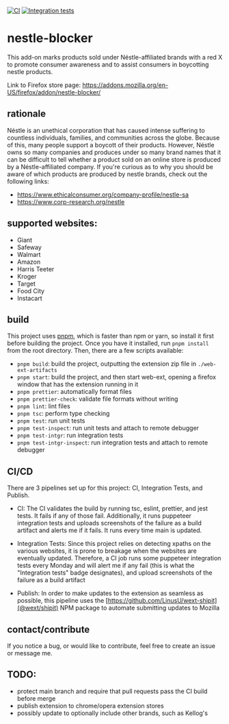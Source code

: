 [![CI](https://github.com/isaac-j-miller/nestle-blocker/actions/workflows/branch-check.yml/badge.svg?branch=main)](https://github.com/isaac-j-miller/nestle-blocker/actions/workflows/branch-check.yml) [![Integration tests](https://github.com/isaac-j-miller/nestle-blocker/actions/workflows/intgr-test.yml/badge.svg?branch=main)](https://github.com/isaac-j-miller/nestle-blocker/actions/workflows/intgr-test.yml)

# nestle-blocker

This add-on marks products sold under Néstle-affiliated brands with a red X to promote consumer awareness and to assist consumers in boycotting nestle products.

Link to Firefox store page: https://addons.mozilla.org/en-US/firefox/addon/nestle-blocker/

## rationale

Néstle is an unethical corporation that has caused intense suffering to countless individuals, families, and communities across the globe. Because of this, many people support a boycott of their products. However, Néstle owns so many companies and produces under so many brand names that it can be difficult to tell whether a product sold on an online store is produced by a Néstle-affiliated company.
If you're curious as to why you should be aware of which products are produced by nestle brands, check out the following links:

- https://www.ethicalconsumer.org/company-profile/nestle-sa
- https://www.corp-research.org/nestle

## supported websites:

- Giant
- Safeway
- Walmart
- Amazon
- Harris Teeter
- Kroger
- Target
- Food City
- Instacart

## build

This project uses [pnpm](https://pnpm.io/), which is faster than npm or yarn, so install it first before building the project. Once you have it installed, run `pnpm install` from the root directory. Then, there are a few scripts available:

- `pnpm build`: build the project, outputting the extension zip file in `./web-ext-artifacts`
- `pnpm start`: build the project, and then start web-ext, opening a firefox window that has the extension running in it
- `pnpm prettier`: automatically format files
- `pnpm prettier-check`: validate file formats without writing
- `pnpm lint`: lint files
- `pnpm tsc`: perform type checking
- `pnpm test`: run unit tests
- `pnpm test-inspect`: run unit tests and attach to remote debugger
- `pnpm test-intgr`: run integration tests
- `pnpm test-intgr-inspect`: run integration tests and attach to remote debugger

## CI/CD

There are 3 pipelines set up for this project: CI, Integration Tests, and Publish.

- CI: The CI validates the build by running tsc, eslint, prettier, and jest tests. It fails if any of those fail. Additionally, it runs puppeteer integration tests and uploads screenshots of the failure as a build artifact and alerts me if it fails. It runs every time main is updated.

- Integration Tests: Since this project relies on detecting xpaths on the various websites, it is prone to breakage when the websites are eventually updated. Therefore, a CI job runs some puppeteer integration tests every Monday and will alert me if any fail (this is what the "Integration tests" badge designates), and upload screenshots of the failure as a build artifact

- Publish: In order to make updates to the extension as seamless as possible, this pipeline uses the [https://github.com/LinusU/wext-shipit](@wext/shipit) NPM package to automate submitting updates to Mozilla

## contact/contribute

If you notice a bug, or would like to contribute, feel free to create an issue or message me.

## TODO:

- protect main branch and require that pull requests pass the CI build before merge
- publish extension to chrome/opera extension stores
- possibly update to optionally include other brands, such as Kellog's
